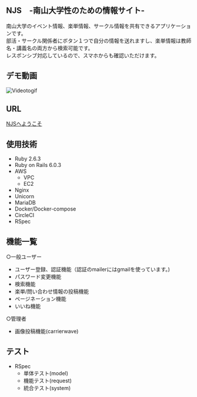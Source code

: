 ## NJS　-南山大学性のための情報サイト-
南山大学のイベント情報、楽単情報、サークル情報を共有できるアプリケーションです。<br>
部活・サークル関係者にボタン１つで自分の情報を送れますし、楽単情報は教師名・講義名の両方から検索可能です。<br>
レスポンシブ対応しているので、スマホからも確認いただけます。

## デモ動画
![Videotogif](https://user-images.githubusercontent.com/77489664/120890739-a8132b80-c63f-11eb-84bf-8e541240fa46.gif)

## URL
[NJSへようこそ](http://ec2-35-73-250-89.ap-northeast-1.compute.amazonaws.com)

## 使用技術
* Ruby 2.6.3
* Ruby on Rails 6.0.3
* AWS
  - VPC
  - EC2
* Nginx
* Unicorn
* MariaDB
* Docker/Docker-compose
* CircleCI
* RSpec

## 機能一覧
○一般ユーザー
* ユーザー登録、認証機能（認証のmailerにはgmailを使っています。)
* パスワード変更機能
* 検索機能
* 楽単/問い合わせ情報の投稿機能
* ページネーション機能
* いいね機能

○管理者
* 画像投稿機能(carrierwave)

## テスト
* RSpec
  - 単体テスト(model)
  - 機能テスト(request)
  - 統合テスト(system)
